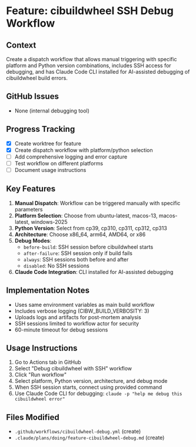 # Feature: cibuildwheel SSH Debug Workflow

## Context
Create a dispatch workflow that allows manual triggering with specific platform and Python version combinations, includes SSH access for debugging, and has Claude Code CLI installed for AI-assisted debugging of cibuildwheel build errors.

## GitHub Issues
- None (internal debugging tool)

## Progress Tracking
- [x] Create worktree for feature
- [x] Create dispatch workflow with platform/python selection
- [ ] Add comprehensive logging and error capture
- [ ] Test workflow on different platforms
- [ ] Document usage instructions

## Key Features
1. **Manual Dispatch**: Workflow can be triggered manually with specific parameters
2. **Platform Selection**: Choose from ubuntu-latest, macos-13, macos-latest, windows-2025
3. **Python Version**: Select from cp39, cp310, cp311, cp312, cp313
4. **Architecture**: Choose x86_64, arm64, AMD64, or x86
5. **Debug Modes**:
   - `before-build`: SSH session before cibuildwheel starts
   - `after-failure`: SSH session only if build fails
   - `always`: SSH sessions both before and after
   - `disabled`: No SSH sessions
6. **Claude Code Integration**: CLI installed for AI-assisted debugging

## Implementation Notes
- Uses same environment variables as main build workflow
- Includes verbose logging (CIBW_BUILD_VERBOSITY: 3)
- Uploads logs and artifacts for post-mortem analysis
- SSH sessions limited to workflow actor for security
- 60-minute timeout for debug sessions

## Usage Instructions
1. Go to Actions tab in GitHub
2. Select "Debug cibuildwheel with SSH" workflow
3. Click "Run workflow"
4. Select platform, Python version, architecture, and debug mode
5. When SSH session starts, connect using provided command
6. Use Claude Code CLI for debugging: `claude -p "help me debug this cibuildwheel error"`

## Files Modified
- `.github/workflows/cibuildwheel-debug.yml` (create)
- `.claude/plans/doing/feature-cibuildwheel-debug.md` (create)